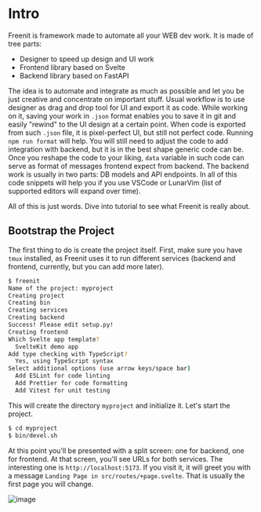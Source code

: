 # Intro

Freenit is framework made to automate all your WEB dev work. It is made of tree
parts:

* Designer to speed up design and UI work
* Frontend library based on Svelte
* Backend library based on FastAPI

The idea is to automate and integrate as much as possible and let you be just
creative and concentrate on important stuff. Usual workflow is to use designer
as drag and drop tool for UI and export it as code. While working on it, saving
your work in `.json` format enables you to save it in git and easily "rewind"
to the UI design at a certain point. When code is exported from such `.json`
file, it is pixel-perfect UI, but still not perfect code. Running
`npm run format` will help. You will still need to adjust the code to add
integration with backend, but it is in the best shape generic code can be. Once
you reshape the code to your liking, `data` variable in such code can serve as
format of messages frontend expect from backend. The backend work is usually in
two parts: DB models and API endpoints. In all of this code snippets will help
you if you use VSCode or LunarVim (list of supported editors will expand over
time).

All of this is just words. Dive into tutorial to see what Freenit is really
about.


## Bootstrap the Project

The first thing to do is create the project itself. First, make sure you have
`tmux` installed, as Freenit uses it to run different services (backend and
frontend, currently, but you can add more later).

```sh
$ freenit
Name of the project: myproject
Creating project
Creating bin
Creating services
Creating backend
Success! Please edit setup.py!
Creating frontend
Which Svelte app template?
  SvelteKit demo app
Add type checking with TypeScript?
  Yes, using TypeScript syntax
Select additional options (use arrow keys/space bar)
  Add ESLint for code linting
  Add Prettier for code formatting
  Add Vitest for unit testing
```

This will create the directory `myproject` and initialize it. Let's start the
project.

```sh
$ cd myproject
$ bin/devel.sh
```

At this point you'll be presented with a split screen: one for backend, one for
frontend. At that screen, you'll see URLs for both services. The interesting
one is `http://localhost:5173`. If you visit it, it will greet you with a
message `Landing Page in src/routes/+page.svelte`. That is usually the first
page you will change.

![image](img/init.gif)
